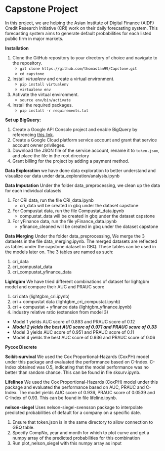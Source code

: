 # Capstone Project

In this project, we are helping the Asian Institute of Digital Finance (AIDF) Credit Research Initiative (CRI) work on their daily forecasting system. 
This forecasting system aims to generate default probabilities for each listed public firm in major markets.

**Installation**
1. Clone the GitHub repository to your directory of choice and navigate to the repository.
    - `git clone https://github.com/thomastan99/Capstone.git`
    - `cd capstone`
2. Install _virtualenv_ and create a virtual environment.
   - `pip install virtualenv`
   - `virtualenv env`
3. Activate the virtual environment.
   - `source env/bin/activate`
4. Install the required packages.
   - `pip install -r requirements.txt`


**Set up BigQuery:**
1. Create a Google API Console project and enable BigQuery by referencing [this link](https://support.google.com/analytics/answer/3416092?hl=en#zippy=%2Cin-this-article).
2. Create a Google Cloud platform service account and grant that service account owner privileges.
3. Download the JSON file of the service account, rename it to `token.json`, and place the file in the root directory
4. Grant billing for the project by adding a payment method.

**Data Exploration**
we have done data exploration to better understand and visualize our data under data_exploration/analysis.ipynb

**Data Imputation**
Under the folder data_preprocessing, we clean up the data for each individual datasets 
1) For CRI data, run the file CRI_data.ipynb 
    - cri_data will be created in gbq under the dataset capstone
2) For Compustat data, run the file Compustat_data.ipynb
    - compustat_data will be created in gbq under the dataset capstone
3) For yFinance data, run the file yFinance_data.ipynb
    - yfinance_cleaned will be created in gbq under the dataset capstone

**Data Merging**
Under the folder data_preprocessing,
We merge the 3 datasets in the file data_merging.ipynb. The merged datasets are reflected as tables under the capstone dataset in GBQ. These tables can be used in the models later on. The 3 tables are named as such:
1) cri_data
2) cri_compustat_data
3) cri_compustat_yfinance_data

**Lightgbm**
We have tried different combinations of dataset for lightgbm model and compare their AUC and PRAUC score 
1) cri data (lightgbm_cri.ipynb)
2) cri + compustat data (lightgbm_cri_compustat.ipynb)
3) cri + compustat + yfinance data (lightgbm_yfinance.ipynb)
4) industry relative ratio (extension from model 3)
- Model 1 yields AUC score of 0.893 and PRAUC score of 0.12
- ***Model 2 yields the best AUC score of 0.971 and PRAUC score of 0.33***
- Model 3 yields AUC score of 0.951 and PRAUC score of 0.11
- Model 4 yields the best AUC score of 0.936 and PRAUC score of 0.06

**Pycox Discrete**

**Scikit-survival**
We used the Cox Proportional-Hazards (CoxPH) model under this package and evaluated the performance based on C-Index.
C-Index obtained was 0.5, indicating that the model performance was no better than random chance. This can be found in file sksurv.ipynb.

**Lifelines**
We used the Cox Proportional-Hazards (CoxPH) model under this package and evaluated the performance based on AUC, PRAUC and C-Index.
The model yields AUC score of 0.936, PRAUC score of 0.0539 and C-Index of 0.93. This can be found in file lifeline.ipynb.

**nelson-siegel**
Uses nelson-siegel-svensson package to interpolate predicted probabilities of default for a company on a specific date. 
1) Ensure that token.json is in the same directory to allow connection to GBQ table.
2) Specify CompNo, year and month for which to plot curve and get a numpy array of the predicted probabilities for this combination
3) Run plot_nelson_siegel with this numpy array as input
